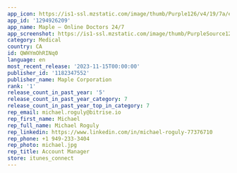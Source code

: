 ```yaml
---
app_icon: https://is1-ssl.mzstatic.com/image/thumb/Purple126/v4/19/7a/ec/197aecdc-4a4e-f9d8-114e-1dafa88ee2e1/AppIcon-0-0-1x_U007emarketing-0-7-0-85-220.png/1024x1024bb.png
app_id: '1294926209'
app_name: Maple – Online Doctors 24/7
app_screenshot: https://is1-ssl.mzstatic.com/image/thumb/PurpleSource126/v4/71/97/28/71972817-d1f8-48ba-17f0-4839b56cf5e2/0c48c9a1-1bcb-4c07-b146-4b5fcc9518d9_0485_APPLE_Apps_Watch_r2_6.5-Scr_1284x2778_1.png/1284x2778bb.png
category: Medical
country: CA
id: QWHYmOhRINq0
language: en
most_recent_release: '2023-11-15T00:00:00'
publisher_id: '1182347552'
publisher_name: Maple Corporation
rank: '1'
release_count_in_past_year: '5'
release_count_in_past_year_category: 7
release_count_in_past_year_top_in_category: 7
rep_email: michael.roguly@bitrise.io
rep_first_name: Michael
rep_full_name: Michael Roguly
rep_linkedin: https://www.linkedin.com/in/michael-roguly-77376710
rep_phone: +1 949-233-3404
rep_photo: michael.jpg
rep_title: Account Manager
store: itunes_connect
---
```

